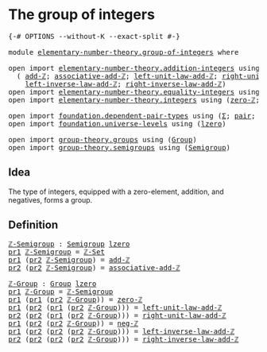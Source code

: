 # The group of integers

<pre class="Agda"><a id="34" class="Symbol">{-#</a> <a id="38" class="Keyword">OPTIONS</a> <a id="46" class="Pragma">--without-K</a> <a id="58" class="Pragma">--exact-split</a> <a id="72" class="Symbol">#-}</a>

<a id="77" class="Keyword">module</a> <a id="84" href="elementary-number-theory.group-of-integers.html" class="Module">elementary-number-theory.group-of-integers</a> <a id="127" class="Keyword">where</a>

<a id="134" class="Keyword">open</a> <a id="139" class="Keyword">import</a> <a id="146" href="elementary-number-theory.addition-integers.html" class="Module">elementary-number-theory.addition-integers</a> <a id="189" class="Keyword">using</a>
  <a id="197" class="Symbol">(</a> <a id="199" href="elementary-number-theory.addition-integers.html#1489" class="Function">add-ℤ</a><a id="204" class="Symbol">;</a> <a id="206" href="elementary-number-theory.addition-integers.html#5297" class="Function">associative-add-ℤ</a><a id="223" class="Symbol">;</a> <a id="225" href="elementary-number-theory.addition-integers.html#1948" class="Function">left-unit-law-add-ℤ</a><a id="244" class="Symbol">;</a> <a id="246" href="elementary-number-theory.addition-integers.html#2042" class="Function">right-unit-law-add-ℤ</a><a id="266" class="Symbol">;</a>
    <a id="272" href="elementary-number-theory.addition-integers.html#7226" class="Function">left-inverse-law-add-ℤ</a><a id="294" class="Symbol">;</a> <a id="296" href="elementary-number-theory.addition-integers.html#7735" class="Function">right-inverse-law-add-ℤ</a><a id="319" class="Symbol">)</a>
<a id="321" class="Keyword">open</a> <a id="326" class="Keyword">import</a> <a id="333" href="elementary-number-theory.equality-integers.html" class="Module">elementary-number-theory.equality-integers</a> <a id="376" class="Keyword">using</a> <a id="382" class="Symbol">(</a><a id="383" href="elementary-number-theory.equality-integers.html#3338" class="Function">ℤ-Set</a><a id="388" class="Symbol">)</a>
<a id="390" class="Keyword">open</a> <a id="395" class="Keyword">import</a> <a id="402" href="elementary-number-theory.integers.html" class="Module">elementary-number-theory.integers</a> <a id="436" class="Keyword">using</a> <a id="442" class="Symbol">(</a><a id="443" href="elementary-number-theory.integers.html#2041" class="Function">zero-ℤ</a><a id="449" class="Symbol">;</a> <a id="451" href="elementary-number-theory.integers.html#3749" class="Function">neg-ℤ</a><a id="456" class="Symbol">)</a>

<a id="459" class="Keyword">open</a> <a id="464" class="Keyword">import</a> <a id="471" href="foundation.dependent-pair-types.html" class="Module">foundation.dependent-pair-types</a> <a id="503" class="Keyword">using</a> <a id="509" class="Symbol">(</a><a id="510" href="foundation-core.dependent-pair-types.html#502" class="Record">Σ</a><a id="511" class="Symbol">;</a> <a id="513" href="foundation-core.dependent-pair-types.html#575" class="InductiveConstructor">pair</a><a id="517" class="Symbol">;</a> <a id="519" href="foundation-core.dependent-pair-types.html#592" class="Field">pr1</a><a id="522" class="Symbol">;</a> <a id="524" href="foundation-core.dependent-pair-types.html#604" class="Field">pr2</a><a id="527" class="Symbol">)</a>
<a id="529" class="Keyword">open</a> <a id="534" class="Keyword">import</a> <a id="541" href="foundation.universe-levels.html" class="Module">foundation.universe-levels</a> <a id="568" class="Keyword">using</a> <a id="574" class="Symbol">(</a><a id="575" href="Agda.Primitive.html#764" class="Primitive">lzero</a><a id="580" class="Symbol">)</a>

<a id="583" class="Keyword">open</a> <a id="588" class="Keyword">import</a> <a id="595" href="group-theory.groups.html" class="Module">group-theory.groups</a> <a id="615" class="Keyword">using</a> <a id="621" class="Symbol">(</a><a id="622" href="group-theory.groups.html#2398" class="Function">Group</a><a id="627" class="Symbol">)</a>
<a id="629" class="Keyword">open</a> <a id="634" class="Keyword">import</a> <a id="641" href="group-theory.semigroups.html" class="Module">group-theory.semigroups</a> <a id="665" class="Keyword">using</a> <a id="671" class="Symbol">(</a><a id="672" href="group-theory.semigroups.html#737" class="Function">Semigroup</a><a id="681" class="Symbol">)</a>
</pre>
## Idea

The type of integers, equipped with a zero-element, addition, and negatives, forms a group.

## Definition

<pre class="Agda"><a id="ℤ-Semigroup"></a><a id="813" href="elementary-number-theory.group-of-integers.html#813" class="Function">ℤ-Semigroup</a> <a id="825" class="Symbol">:</a> <a id="827" href="group-theory.semigroups.html#737" class="Function">Semigroup</a> <a id="837" href="Agda.Primitive.html#764" class="Primitive">lzero</a>
<a id="843" href="foundation-core.dependent-pair-types.html#592" class="Field">pr1</a> <a id="847" href="elementary-number-theory.group-of-integers.html#813" class="Function">ℤ-Semigroup</a> <a id="859" class="Symbol">=</a> <a id="861" href="elementary-number-theory.equality-integers.html#3338" class="Function">ℤ-Set</a>
<a id="867" href="foundation-core.dependent-pair-types.html#592" class="Field">pr1</a> <a id="871" class="Symbol">(</a><a id="872" href="foundation-core.dependent-pair-types.html#604" class="Field">pr2</a> <a id="876" href="elementary-number-theory.group-of-integers.html#813" class="Function">ℤ-Semigroup</a><a id="887" class="Symbol">)</a> <a id="889" class="Symbol">=</a> <a id="891" href="elementary-number-theory.addition-integers.html#1489" class="Function">add-ℤ</a>
<a id="897" href="foundation-core.dependent-pair-types.html#604" class="Field">pr2</a> <a id="901" class="Symbol">(</a><a id="902" href="foundation-core.dependent-pair-types.html#604" class="Field">pr2</a> <a id="906" href="elementary-number-theory.group-of-integers.html#813" class="Function">ℤ-Semigroup</a><a id="917" class="Symbol">)</a> <a id="919" class="Symbol">=</a> <a id="921" href="elementary-number-theory.addition-integers.html#5297" class="Function">associative-add-ℤ</a>

<a id="ℤ-Group"></a><a id="940" href="elementary-number-theory.group-of-integers.html#940" class="Function">ℤ-Group</a> <a id="948" class="Symbol">:</a> <a id="950" href="group-theory.groups.html#2398" class="Function">Group</a> <a id="956" href="Agda.Primitive.html#764" class="Primitive">lzero</a>
<a id="962" href="foundation-core.dependent-pair-types.html#592" class="Field">pr1</a> <a id="966" href="elementary-number-theory.group-of-integers.html#940" class="Function">ℤ-Group</a> <a id="974" class="Symbol">=</a> <a id="976" href="elementary-number-theory.group-of-integers.html#813" class="Function">ℤ-Semigroup</a>
<a id="988" href="foundation-core.dependent-pair-types.html#592" class="Field">pr1</a> <a id="992" class="Symbol">(</a><a id="993" href="foundation-core.dependent-pair-types.html#592" class="Field">pr1</a> <a id="997" class="Symbol">(</a><a id="998" href="foundation-core.dependent-pair-types.html#604" class="Field">pr2</a> <a id="1002" href="elementary-number-theory.group-of-integers.html#940" class="Function">ℤ-Group</a><a id="1009" class="Symbol">))</a> <a id="1012" class="Symbol">=</a> <a id="1014" href="elementary-number-theory.integers.html#2041" class="Function">zero-ℤ</a>
<a id="1021" href="foundation-core.dependent-pair-types.html#592" class="Field">pr1</a> <a id="1025" class="Symbol">(</a><a id="1026" href="foundation-core.dependent-pair-types.html#604" class="Field">pr2</a> <a id="1030" class="Symbol">(</a><a id="1031" href="foundation-core.dependent-pair-types.html#592" class="Field">pr1</a> <a id="1035" class="Symbol">(</a><a id="1036" href="foundation-core.dependent-pair-types.html#604" class="Field">pr2</a> <a id="1040" href="elementary-number-theory.group-of-integers.html#940" class="Function">ℤ-Group</a><a id="1047" class="Symbol">)))</a> <a id="1051" class="Symbol">=</a> <a id="1053" href="elementary-number-theory.addition-integers.html#1948" class="Function">left-unit-law-add-ℤ</a>
<a id="1073" href="foundation-core.dependent-pair-types.html#604" class="Field">pr2</a> <a id="1077" class="Symbol">(</a><a id="1078" href="foundation-core.dependent-pair-types.html#604" class="Field">pr2</a> <a id="1082" class="Symbol">(</a><a id="1083" href="foundation-core.dependent-pair-types.html#592" class="Field">pr1</a> <a id="1087" class="Symbol">(</a><a id="1088" href="foundation-core.dependent-pair-types.html#604" class="Field">pr2</a> <a id="1092" href="elementary-number-theory.group-of-integers.html#940" class="Function">ℤ-Group</a><a id="1099" class="Symbol">)))</a> <a id="1103" class="Symbol">=</a> <a id="1105" href="elementary-number-theory.addition-integers.html#2042" class="Function">right-unit-law-add-ℤ</a>
<a id="1126" href="foundation-core.dependent-pair-types.html#592" class="Field">pr1</a> <a id="1130" class="Symbol">(</a><a id="1131" href="foundation-core.dependent-pair-types.html#604" class="Field">pr2</a> <a id="1135" class="Symbol">(</a><a id="1136" href="foundation-core.dependent-pair-types.html#604" class="Field">pr2</a> <a id="1140" href="elementary-number-theory.group-of-integers.html#940" class="Function">ℤ-Group</a><a id="1147" class="Symbol">))</a> <a id="1150" class="Symbol">=</a> <a id="1152" href="elementary-number-theory.integers.html#3749" class="Function">neg-ℤ</a>
<a id="1158" href="foundation-core.dependent-pair-types.html#592" class="Field">pr1</a> <a id="1162" class="Symbol">(</a><a id="1163" href="foundation-core.dependent-pair-types.html#604" class="Field">pr2</a> <a id="1167" class="Symbol">(</a><a id="1168" href="foundation-core.dependent-pair-types.html#604" class="Field">pr2</a> <a id="1172" class="Symbol">(</a><a id="1173" href="foundation-core.dependent-pair-types.html#604" class="Field">pr2</a> <a id="1177" href="elementary-number-theory.group-of-integers.html#940" class="Function">ℤ-Group</a><a id="1184" class="Symbol">)))</a> <a id="1188" class="Symbol">=</a> <a id="1190" href="elementary-number-theory.addition-integers.html#7226" class="Function">left-inverse-law-add-ℤ</a>
<a id="1213" href="foundation-core.dependent-pair-types.html#604" class="Field">pr2</a> <a id="1217" class="Symbol">(</a><a id="1218" href="foundation-core.dependent-pair-types.html#604" class="Field">pr2</a> <a id="1222" class="Symbol">(</a><a id="1223" href="foundation-core.dependent-pair-types.html#604" class="Field">pr2</a> <a id="1227" class="Symbol">(</a><a id="1228" href="foundation-core.dependent-pair-types.html#604" class="Field">pr2</a> <a id="1232" href="elementary-number-theory.group-of-integers.html#940" class="Function">ℤ-Group</a><a id="1239" class="Symbol">)))</a> <a id="1243" class="Symbol">=</a> <a id="1245" href="elementary-number-theory.addition-integers.html#7735" class="Function">right-inverse-law-add-ℤ</a>
</pre>